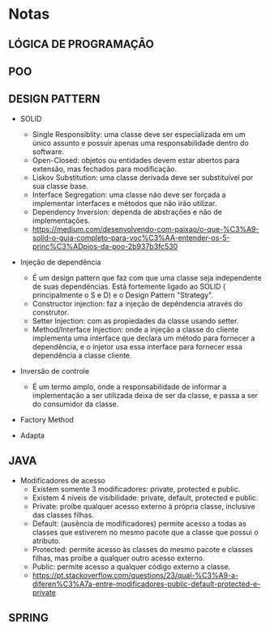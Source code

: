 # Notas

## LÓGICA DE PROGRAMAÇÂO

## POO

## DESIGN PATTERN
 - SOLID
    - Single Responsiblity:  uma classe deve ser especializada em um único assunto e possuir apenas uma responsabilidade dentro do software.
    - Open-Closed: objetos ou entidades devem estar abertos para extensão, mas fechados para modificação.
    - Liskov Substitution: uma classe derivada deve ser substituível por sua classe base.
    - Interface Segregation: uma classe não deve ser forçada a implementar interfaces e métodos que não irão utilizar.
    - Dependency Inversion: dependa de abstrações e não de implementações.
    - https://medium.com/desenvolvendo-com-paixao/o-que-%C3%A9-solid-o-guia-completo-para-voc%C3%AA-entender-os-5-princ%C3%ADpios-da-poo-2b937b3fc530

- Injeção de dependência
    - É um design pattern que faz com que uma classe seja independente de suas dependências. Está fortemente ligado ao SOLID ( principalmente o S e D) e o Design Pattern "Strategy".
    - Constructor injection: faz a injeção de depêndencia através do construtor.
    - Setter Injection: com as propiedades da classe usando setter.
    - Method/Interface Injection: onde a injeção a classe do cliente implementa uma interface que declara um método para fornecer a dependência, e o injetor usa essa interface para fornecer essa dependência a classe cliente.

 - Inversão de controle
    - É um termo amplo, onde a responsabilidade de informar a implementação a ser utilizada deixa de ser da classe, e passa a ser do consumidor da classe.

 - Factory Method

 - Adapta
 
## JAVA
 
 - Modificadores de acesso
    - Existem somente 3 modificadores: private, protected e public.
    - Existem 4 níveis de visibilidade: private, default, protected e public.
    - Private: proíbe qualquer acesso externo à própria classe, inclusive das classes filhas.
    - Default: (ausência de modificadores) permite acesso a todas as classes que estiverem no mesmo pacote que a classe que possui o atributo.
    - Protected: permite acesso às classes do mesmo pacote e classes filhas, mas proíbe a qualquer outro acesso externo.
    - Public: permite acesso a qualquer código externo a classe.
    - https://pt.stackoverflow.com/questions/23/qual-%C3%A9-a-diferen%C3%A7a-entre-modificadores-public-default-protected-e-private

## SPRING
